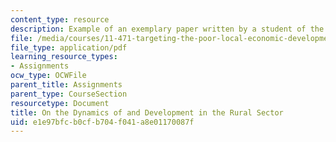 ```yaml
---
content_type: resource
description: Example of an exemplary paper written by a student of the course.
file: /media/courses/11-471-targeting-the-poor-local-economic-development-in-developing-countries-spring-2010/e1e97bfcb0cfb704f041a8e01170087f_MIT11_471S10_Rural_sector.pdf
file_type: application/pdf
learning_resource_types:
- Assignments
ocw_type: OCWFile
parent_title: Assignments
parent_type: CourseSection
resourcetype: Document
title: On the Dynamics of and Development in the Rural Sector
uid: e1e97bfc-b0cf-b704-f041-a8e01170087f
---
```

